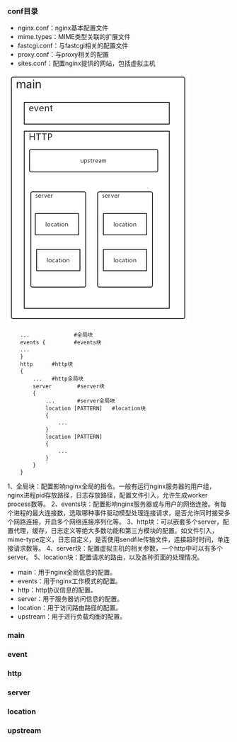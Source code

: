 
### conf目录
* nginx.conf：nginx基本配置文件
* mime.types：MIME类型关联的扩展文件
* fastcgi.conf：与fastcgi相关的配置文件
* proxy.conf：与proxy相关的配置
* sites.conf：配置nginx提供的网站，包括虚拟主机

![](./resources/20200716172933.png)
```
    ...              #全局块
    events {         #events块
    ...
    }
    http      #http块
    {
        ...   #http全局块
        server        #server块
        { 
            ...       #server全局块
            location [PATTERN]   #location块
            {
                ...
            }
            location [PATTERN] 
            {
                ...
            }
        }
    }
```

1、全局块：配置影响nginx全局的指令。一般有运行nginx服务器的用户组，nginx进程pid存放路径，日志存放路径，配置文件引入，允许生成worker process数等。
2、events块：配置影响nginx服务器或与用户的网络连接。有每个进程的最大连接数，选取哪种事件驱动模型处理连接请求，是否允许同时接受多个网路连接，开启多个网络连接序列化等。
3、http块：可以嵌套多个server，配置代理，缓存，日志定义等绝大多数功能和第三方模块的配置。如文件引入，mime-type定义，日志自定义，是否使用sendfile传输文件，连接超时时间，单连接请求数等。
4、server块：配置虚拟主机的相关参数，一个http中可以有多个server。
5、location块：配置请求的路由，以及各种页面的处理情况。

* main：用于nginx全局信息的配置。
* events：用于nginx工作模式的配置。
* http：http协议信息的配置。
* server：用于服务器访问信息的配置。
* location：用于访问路由路径的配置。
* upstream：用于进行负载均衡的配置。

### main


### event


### http

### server

### location

### upstream